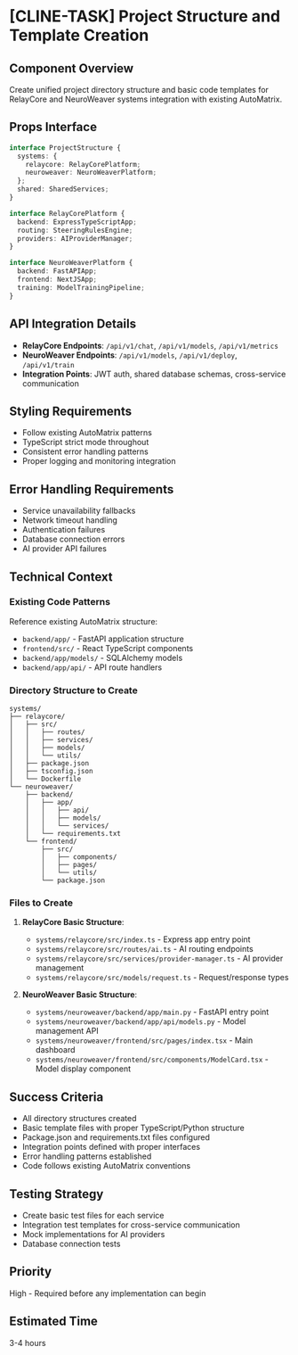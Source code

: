 # [CLINE-TASK] Project Structure and Template Creation

## Component Overview
Create unified project directory structure and basic code templates for RelayCore and NeuroWeaver systems integration with existing AutoMatrix.

## Props Interface
```typescript
interface ProjectStructure {
  systems: {
    relaycore: RelayCorePlatform;
    neuroweaver: NeuroWeaverPlatform;
  };
  shared: SharedServices;
}

interface RelayCorePlatform {
  backend: ExpressTypeScriptApp;
  routing: SteeringRulesEngine;
  providers: AIProviderManager;
}

interface NeuroWeaverPlatform {
  backend: FastAPIApp;
  frontend: NextJSApp;
  training: ModelTrainingPipeline;
}
```

## API Integration Details
- **RelayCore Endpoints**: `/api/v1/chat`, `/api/v1/models`, `/api/v1/metrics`
- **NeuroWeaver Endpoints**: `/api/v1/models`, `/api/v1/deploy`, `/api/v1/train`
- **Integration Points**: JWT auth, shared database schemas, cross-service communication

## Styling Requirements
- Follow existing AutoMatrix patterns
- TypeScript strict mode throughout
- Consistent error handling patterns
- Proper logging and monitoring integration

## Error Handling Requirements
- Service unavailability fallbacks
- Network timeout handling
- Authentication failures
- Database connection errors
- AI provider API failures

## Technical Context

### Existing Code Patterns
Reference existing AutoMatrix structure:
- `backend/app/` - FastAPI application structure
- `frontend/src/` - React TypeScript components
- `backend/app/models/` - SQLAlchemy models
- `backend/app/api/` - API route handlers

### Directory Structure to Create
```
systems/
├── relaycore/
│   ├── src/
│   │   ├── routes/
│   │   ├── services/
│   │   ├── models/
│   │   └── utils/
│   ├── package.json
│   ├── tsconfig.json
│   └── Dockerfile
└── neuroweaver/
    ├── backend/
    │   ├── app/
    │   │   ├── api/
    │   │   ├── models/
    │   │   └── services/
    │   └── requirements.txt
    └── frontend/
        ├── src/
        │   ├── components/
        │   ├── pages/
        │   └── utils/
        └── package.json
```

### Files to Create
1. **RelayCore Basic Structure**:
   - `systems/relaycore/src/index.ts` - Express app entry point
   - `systems/relaycore/src/routes/ai.ts` - AI routing endpoints
   - `systems/relaycore/src/services/provider-manager.ts` - AI provider management
   - `systems/relaycore/src/models/request.ts` - Request/response types

2. **NeuroWeaver Basic Structure**:
   - `systems/neuroweaver/backend/app/main.py` - FastAPI entry point
   - `systems/neuroweaver/backend/app/api/models.py` - Model management API
   - `systems/neuroweaver/frontend/src/pages/index.tsx` - Main dashboard
   - `systems/neuroweaver/frontend/src/components/ModelCard.tsx` - Model display component

## Success Criteria
- All directory structures created
- Basic template files with proper TypeScript/Python structure
- Package.json and requirements.txt files configured
- Integration points defined with proper interfaces
- Error handling patterns established
- Code follows existing AutoMatrix conventions

## Testing Strategy
- Create basic test files for each service
- Integration test templates for cross-service communication
- Mock implementations for AI providers
- Database connection tests

## Priority
High - Required before any implementation can begin

## Estimated Time
3-4 hours